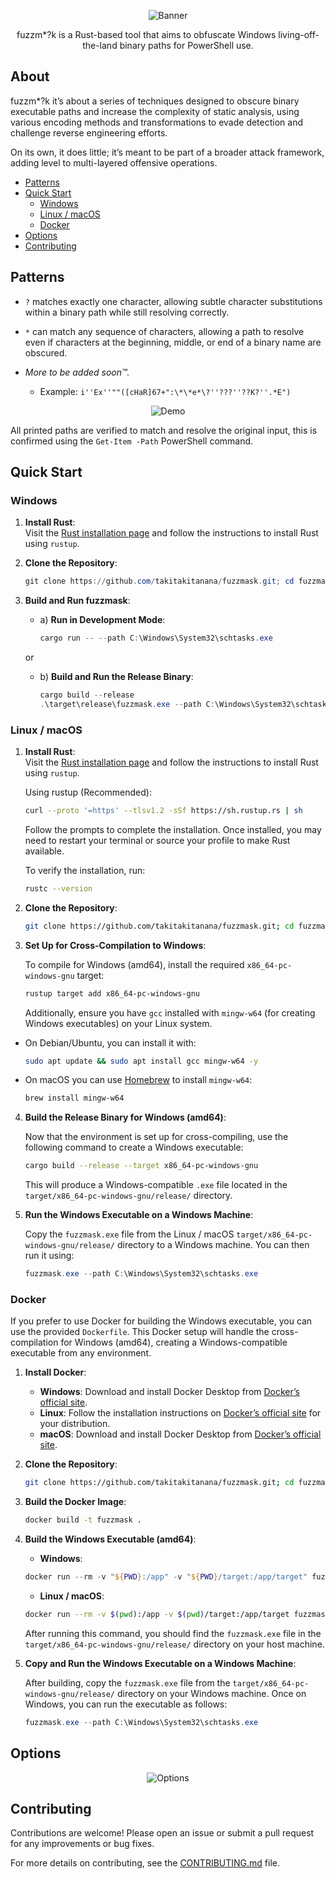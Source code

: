 <p align="center">
    <img src="docs/images/banner.png" alt="Banner">
</p>

<p align="center">
    fuzzm*?k is a Rust-based tool that aims to obfuscate Windows living-off-the-land binary paths for PowerShell use.
</p>

## About

fuzzm*?k it’s about a series of techniques designed to obscure binary executable paths and increase the complexity of static analysis, using various encoding methods and transformations to evade detection and challenge reverse engineering efforts.

On its own, it does little; it’s meant to be part of a broader attack framework, adding level to multi-layered offensive operations.

- [Patterns](#patterns)
- [Quick Start](#quick-start)
    - [Windows](#windows)
    - [Linux / macOS](#linux--macos)
    - [Docker](#docker)
- [Options](#options)
- [Contributing](#contributing)

## Patterns

- `?` matches exactly one character, allowing subtle character substitutions within a binary path while still resolving correctly.

- `*` can match any sequence of characters, allowing a path to resolve even if characters at the beginning, middle, or end of a binary name are obscured.

- _More to be added soon™._

    - Example: `i''Ex''""([cHaR]67+":\*\*e*\?''???''??K?''.*E")`

<p align="center">
    <img src="docs/images/demo.gif" alt="Demo">
</p>

All printed paths are verified to match and resolve the original input, this is confirmed using the `Get-Item -Path` PowerShell command.

## Quick Start

### Windows

1. **Install Rust**:  
    Visit the [Rust installation page](https://www.rust-lang.org/tools/install) and follow the instructions to install Rust using `rustup`.

2. **Clone the Repository**:
    ```powershell
    git clone https://github.com/takitakitanana/fuzzmask.git; cd fuzzmask
    ```

3. **Build and Run fuzzmask**:

    - a) **Run in Development Mode**:
        ```powershell
        cargo run -- --path C:\Windows\System32\schtasks.exe
        ```

    or

    - b) **Build and Run the Release Binary**:
        ```powershell
        cargo build --release
        .\target\release\fuzzmask.exe --path C:\Windows\System32\schtasks.exe
        ```

### Linux / macOS

1. **Install Rust**:  
    Visit the [Rust installation page](https://www.rust-lang.org/tools/install) and follow the instructions to install Rust using `rustup`.

    Using rustup (Recommended):

    ```bash
    curl --proto '=https' --tlsv1.2 -sSf https://sh.rustup.rs | sh
    ```

    Follow the prompts to complete the installation. Once installed, you may need to restart your terminal or source your profile to make Rust available.

    To verify the installation, run:

    ```bash
    rustc --version
    ```

2. **Clone the Repository**:
   
    ```bash
    git clone https://github.com/takitakitanana/fuzzmask.git; cd fuzzmask
    ```

3. **Set Up for Cross-Compilation to Windows**:
   
    To compile for Windows (amd64), install the required `x86_64-pc-windows-gnu` target:

    ```bash
    rustup target add x86_64-pc-windows-gnu
    ```

    Additionally, ensure you have `gcc` installed with `mingw-w64` (for creating Windows executables) on your Linux system.
   
- On Debian/Ubuntu, you can install it with:

    ```bash
    sudo apt update && sudo apt install gcc mingw-w64 -y
    ```

- On macOS you can use [Homebrew](https://brew.sh/) to install `mingw-w64`:
    ```bash
    brew install mingw-w64
    ```

4. **Build the Release Binary for Windows (amd64)**:

    Now that the environment is set up for cross-compiling, use the following command to create a Windows executable:

    ```bash
    cargo build --release --target x86_64-pc-windows-gnu
    ```

    This will produce a Windows-compatible `.exe` file located in the `target/x86_64-pc-windows-gnu/release/` directory.

5. **Run the Windows Executable on a Windows Machine**:

    Copy the `fuzzmask.exe` file from the Linux / macOS `target/x86_64-pc-windows-gnu/release/` directory to a Windows machine. You can then run it using:

    ```powershell
    fuzzmask.exe --path C:\Windows\System32\schtasks.exe
    ```

### Docker

If you prefer to use Docker for building the Windows executable, you can use the provided `Dockerfile`. This Docker setup will handle the cross-compilation for Windows (amd64), creating a Windows-compatible executable from any environment.

1. **Install Docker**:  
    - **Windows**: Download and install Docker Desktop from [Docker’s official site](https://www.docker.com/products/docker-desktop/).
    - **Linux**: Follow the installation instructions on [Docker’s official site](https://docs.docker.com/engine/install/) for your distribution.
    - **macOS**: Download and install Docker Desktop from [Docker’s official site](https://www.docker.com/products/docker-desktop/).

2. **Clone the Repository**:
   
    ```bash
    git clone https://github.com/takitakitanana/fuzzmask.git; cd fuzzmask
    ```

3. **Build the Docker Image**:

    ```bash
    docker build -t fuzzmask .
    ```

4. **Build the Windows Executable (amd64)**:

    - **Windows**:
    ```powershell
    docker run --rm -v "${PWD}:/app" -v "${PWD}/target:/app/target" fuzzmask
    ```

    - **Linux / macOS**:
    ```bash
    docker run --rm -v $(pwd):/app -v $(pwd)/target:/app/target fuzzmask
    ```

    After running this command, you should find the `fuzzmask.exe` file in the `target/x86_64-pc-windows-gnu/release/` directory on your host machine.

5. **Copy and Run the Windows Executable on a Windows Machine**:

    After building, copy the `fuzzmask.exe` file from the `target/x86_64-pc-windows-gnu/release/` directory on your Windows machine. Once on Windows, you can run the executable as follows:

    ```powershell
    fuzzmask.exe --path C:\Windows\System32\schtasks.exe
    ```

## Options

<p align="center">
    <img src="docs/images/options.gif" alt="Options">
</p>

## Contributing

Contributions are welcome! Please open an issue or submit a pull request for any improvements or bug fixes.

For more details on contributing, see the [CONTRIBUTING.md](CONTRIBUTING.md) file.
